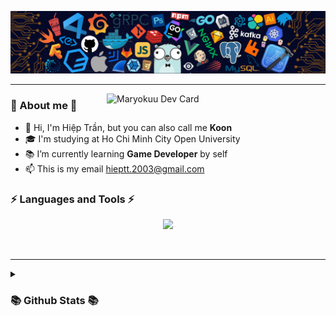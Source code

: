<!-- Header -->
<p align="center"><a href="##"><img src="https://raw.githubusercontent.com/KevinPatel04/KevinPatel04/master/header.png" /></a></p>



---



<!-- Dev Card -->
<a href="https://app.daily.dev/Maryokuu">
	<img
	align="right"
	src="https://github.com/KoonAgnis/KoonAgnis/blob/main/devcard.svg"
	width="350"
	alt="Maryokuu Dev Card" />
</a>



<!-- Description -->
### 🔰 About me 🔰
- 👋 Hi, I'm Hiệp Trần, but you can also call me **Koon**
- 🎓 I'm studying at Ho Chi Minh City Open University
- 📚 I’m currently learning **Game Developer** by self
- 📫 This is my email [hieptt.2003@gmail.com](mailto:hieptt.2003@gmail.com)



<!-- Technologies -->
### ⚡ Languages and Tools ⚡
<p align="center">
  <a href="https://skillicons.dev">
    <img src="https://skillicons.dev/icons?i=c,cpp,cs,dotnet,java,py,mysql,php,html,css,js,jquery,react,sass,ts,regex,unreal,unity,idea,eclipse,visualstudio,vscode,git,github,githubactions,gitlab,netlify,replit,heroku,firebase,stackoverflow,linux&perline=8&theme=dark" />
  </a>
</p>



<br />



---



<!-- Github Stats -->
<details><summary><h3>📚 Github Stats 📚</h3></summary>
	<p align="center">
		<a href="https://github.com/TTHeip2901">
			<img src="https://github-readme-stats-umber-pi-80.vercel.app//api/top-langs/?username=KoonAgnis&layout=compact&hide_border=true&langs_count=10&size_weight=0.5&count_weight=0.5&theme=react" />
		</a>
		<a href="https://wakatime.com/@Maryokuu">
			<img src="https://github-readme-stats-umber-pi-80.vercel.app/api/wakatime?username=KoonAgnis&layout=compact&hide_border=true&theme=react" />
		</a>
	</p>
	<p align="center">
		<a href="https://github.com/TTHeip2901">
			<img src="https://github-readme-stats-umber-pi-80.vercel.app//api?username=KoonAgnis&rank_icon=github&show_icons=truee&hide_border=true&custom_title=Koon's%20Github%20Stats&theme=react&card_width=400" />
		</a>
		<a href="https://github.com/TTHeip2901">
			<img src="https://github-readme-streak-stats.herokuapp.com?user=KoonAgnis&theme=react&hide_border=true&card_width=400" />
		</a>
	</p>
	<p align="center">
		<a href="https://github.com/TTHeip2901">
			<img src="https://github-readme-activity-graph-sigma-eight.vercel.app//graph?username=KoonAgnis&custom_title=Koon's%20Contribution%20Graph&theme=react-dark&hide_border=true" />
		</a>
	</p>
</details>




